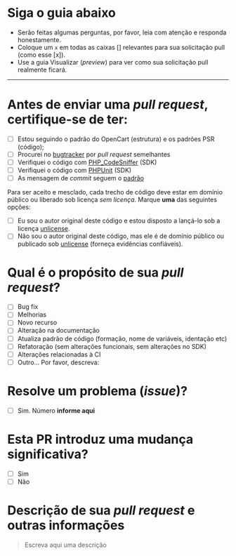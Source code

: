 # Siga o guia abaixo

 - Serão feitas algumas perguntas, por favor, leia com atenção e responda honestamente.
 - Coloque um `x` em todas as caixas [] relevantes para sua solicitação pull (como esse [x]).
 - Use a guia Visualizar (*preview*) para ver como sua solicitação pull realmente ficará.

---------

# Antes de enviar uma *pull request*, certifique-se de ter:

 - [ ] Estou seguindo o padrão do OpenCart (estrutura) e os padrões PSR (código);
 - [ ] Procurei no [bugtracker](https://github.com/opencart-extension/PagSeguro-Checkout-Transparente/search?q=is%3Apr&type=Issues) por *pull request* semelhantes
 - [ ] Verifiquei o código com [PHP_CodeSniffer](https://github.com/squizlabs/PHP_CodeSniffer) (SDK)
 - [ ] Verifiquei o código com [PHPUnit](https://github.com/sebastianbergmann/phpunit) (SDK)
 - [ ] As mensagem de *commit* seguem o [padrão](https://github.com/opencart-extension/PagSeguro-Checkout-Transparente/blob/master/CONTRIBUTING.md)

Para ser aceito e mesclado, cada trecho de código deve estar em domínio público ou liberado sob licença _sem licença_. Marque **uma** das seguintes opções:

 - [ ] Eu sou o autor original deste código e estou disposto a lançá-lo sob a licença [unlicense](http://unlicense.org/).
 - [ ] Não sou o autor original deste código, mas ele é de domínio público ou publicado sob [unlicense](http://unlicense.org/) (forneça evidências confiáveis).

# Qual é o propósito de sua *pull request*?

 - [ ] Bug fix
 - [ ] Melhorias
 - [ ] Novo recurso
 - [ ] Alteração na documentação
 - [ ] Atualiza padrão de código (formação, nome de variáveis, identação etc)
 - [ ] Refatoração (sem alterações funcionais, sem alterações no SDK)
 - [ ] Alterações relacionadas à CI
 - [ ] Outro... Por favor, descreva:

# Resolve um problema (*issue*)?

 - [ ] Sim. Número **informe aqui**

# Esta PR introduz uma mudança significativa?

 - [ ] Sim
 - [ ] Não

# Descrição de sua *pull request* e outras informações

 > Escreva aqui uma descrição
